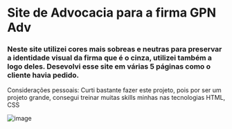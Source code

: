 <h1>Site de Advocacia para a firma GPN Adv</h1>
<h3>Neste site utilizei cores mais sobreas e neutras para preservar a identidade visual da firma que é o cinza, utilizei também a logo deles. Desevolvi esse site em várias 5 páginas como o cliente havia pedido. </h3>
<p>Considerações pessoais: Curti bastante fazer este projeto, pois por ser um projeto grande, consegui treinar muitas skills minhas nas tecnologias HTML, CSS</p>

![image](https://github.com/DevGustavoGantois/GPN-Adv-free-lance/assets/123424700/29417c16-8423-4981-a049-16af63756389)
